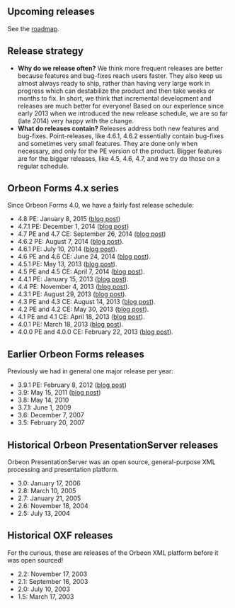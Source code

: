 ## Upcoming releases

See the [roadmap](Orbeon-Forms-Roadmap).

## Release strategy

- __Why do we release often?__ We think more frequent releases are better because features and bug-fixes reach users faster. They also keep us almost always ready to ship, rather than having very large work in progress which can destabilize the product and then take weeks or months to fix. In short, we think that incremental development and releases are much better for everyone! Based on our experience since early 2013 when we introduced the new release schedule, we are so far (late 2014) very happy with the change.
- __What do releases contain?__ Releases address both new features and bug-fixes. Point-releases, like 4.6.1, 4.6.2 essentially contain bug-fixes and sometimes very small features. They are done only when necessary, and only for the PE version of the product. Bigger features are for the bigger releases, like 4.5, 4.6, 4.7, and we try do those on a regular schedule.

## Orbeon Forms 4.x series

Since Orbeon Forms 4.0, we have a fairly fast release schedule:

- 4.8 PE: January 8, 2015 ([blog post](http://blog.orbeon.com/2015/01/orbeon-forms-48.html))
- 4.7.1 PE: December 1, 2014 ([blog post](http://blog.orbeon.com/2014/12/orbeon-forms-471.html))
- 4.7 PE and 4.7 CE: September 26, 2014 ([blog post](http://blog.orbeon.com/2014/09/orbeon-forms-47.html))
- 4.6.2 PE: August 7, 2014 ([blog post](http://blog.orbeon.com/2014/08/orbeon-forms-462.html)).
- 4.6.1 PE: July 10, 2014 ([blog post](http://blog.orbeon.com/2014/07/orbeon-forms-461.html)).
- 4.6 PE and 4.6 CE: June 24, 2014 ([blog post](http://blog.orbeon.com/2014/06/orbeon-forms-46.html)).
- 4.5.1 PE: May 13, 2013 ([blog post](http://blog.orbeon.com/2014/05/orbeon-forms-451.html)).
- 4.5 PE and 4.5 CE: April 7, 2014 ([blog post](http://blog.orbeon.com/2014/04/orbeon-forms-45.html)).
- 4.4.1 PE: January 15, 2013 ([blog post](http://blog.orbeon.com/2014/01/orbeon-forms-441-pe.html)).
- 4.4 PE: November 4, 2013 ([blog post](http://blog.orbeon.com/2013/11/orbeon-forms-44.html)).
- 4.3.1 PE: August 29, 2013 ([blog post](http://blog.orbeon.com/2013/08/orbeon-forms-431-pe.html)).
- 4.3 PE and 4.3 CE: August 14, 2013 ([blog post](http://blog.orbeon.com/2013/08/orbeon-forms-43.html)).
- 4.2 PE and 4.2 CE: May 30, 2013 ([blog post](http://blog.orbeon.com/2013/05/orbeon-forms-42.html)).
- 4.1 PE and 4.1 CE: April 18, 2013 ([blog post](http://blog.orbeon.com/2013/04/orbeon-forms-41.html)).
- 4.0.1 PE: March 18, 2013 ([blog post](http://blog.orbeon.com/2013/03/orbeon-forms-401.html)).
- 4.0.0 PE and 4.0.0 CE: February 22, 2013 ([blog post](http://blog.orbeon.com/2013/03/announcing-orbeon-forms-40.html)).

## Earlier Orbeon Forms releases

Previously we had in general one major release per year:

- 3.9.1 PE: February 8, 2012 ([blog post](http://blog.orbeon.com/2012/02/orbeon-forms-391-pe-released.html))
- 3.9: May 15, 2011 ([blog post](http://blog.orbeon.com/2011/05/orbeon-forms-390-final.html))
- 3.8: May 14, 2010
- 3.7.1: June 1, 2009
- 3.6: December 7, 2007
- 3.5: February 20, 2007

## Historical Orbeon PresentationServer releases

Orbeon PresentationServer was an open source, general-purpose XML processing and presentation platform.

- 3.0: January 17, 2006
- 2.8: March 10, 2005
- 2.7: January 21, 2005
- 2.6: November 18, 2004
- 2.5: July 13, 2004

## Historical OXF releases

For the curious, these are releases of the Orbeon XML platform before it was open sourced!

- 2.2: November 17, 2003
- 2.1: September 16, 2003
- 2.0: July 10, 2003
- 1.5: March 17, 2003